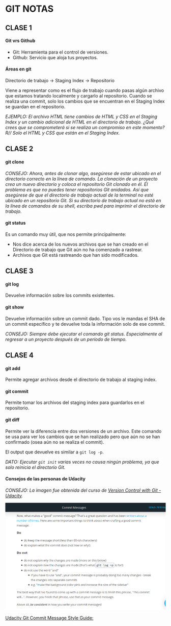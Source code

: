 # GIT NOTAS

## **CLASE 1**

#### Git vrs Github
* Git: Herramienta para el control de versiones.
* Github: Servicio que aloja tus proyectos.

#### Áreas en git
Directorio de trabajo -> Staging Index -> Repositorio

Viene a representar como es el flujo de trabajo cuando pasas algún archivo que estamos tratando localmente y cargarlo al repositorio.
Cuando se realiza una commit, solo los cambios que se encuentran en el Staging Index se guardan en el repositorio.

*EJEMPLO: El archivo HTML tiene cambios de HTML y CSS en el Staging Index y un cambio adicional de HTML en el directorio de trabajo. ¿Qué crees que se comprometerá si se realiza un compromiso en este momento? R// Solo el HTML y CSS que están en el Staging Index.* 

## **CLASE 2**

#### git clone

*CONSEJO: Ahora, antes de clonar algo, asegúrese de estar ubicado en el directorio correcto en la línea de comando. La clonación de un proyecto crea un nuevo directorio y coloca el repositorio Git clonado en él. El problema es que no puedes tener repositorios Git anidados. Así que asegúrese de que el directorio de trabajo actual de la terminal no esté ubicado en un repositorio Git. Si su directorio de trabajo actual no está en la línea de comandos de su shell, escriba pwd para imprimir el directorio de trabajo.*

#### git status

Es un comando muy útil, que nos permite principalmente:
* Nos dice acerca de los nuevos archivos que se han creado en el Directorio de trabajo que Git aún no ha comenzado a rastrear.
* Archivos que Git está rastreando que han sido modificados.

## **CLASE 3**

#### git log

Devuelve información sobre los commits existentes.

#### git show

Devuelve información sobre un commit dado. Tipo vos le mandas el SHA de un commit específico y te devuelve toda la información solo de ese commit.

*CONSEJO: Siempre debe ejecutar el comando git status. Especialmente al regresar a un proyecto después de un período de tiempo.*

## **CLASE 4**

#### git add

Permite agregar archivos desde el directorio de trabajo al staging index.

#### git commit

Permite tomar los archivos del staging index para guardarlos en el repositorio.

#### git diff

Permite ver la diferencia entre dos versiones de un archivo. Este comando se usa para ver los cambios que se han realizado pero que aún no se han confirmado (osea aún no se realiza el commit).

El output que devuelve es similar a ```git log -p```.

*DATO: Ejecutar ```git init``` varias veces no causa ningún problema, ya que solo reinicia el directorio Git.*

#### Consejos de las personas de Udacity

*CONSEJO: La imagen fue obtenida del curso de [Version Control with Git - Udacity](https://www.udacity.com/course/version-control-with-git--ud123).*

![Consejo sobre cómo escribir los mensajes para el commit](https://github.com/cabustillo13/Git/blob/master/A%20good%20commit%20message.png)

[Udacity Git Commit Message Style Guide:](https://udacity.github.io/git-styleguide/)



